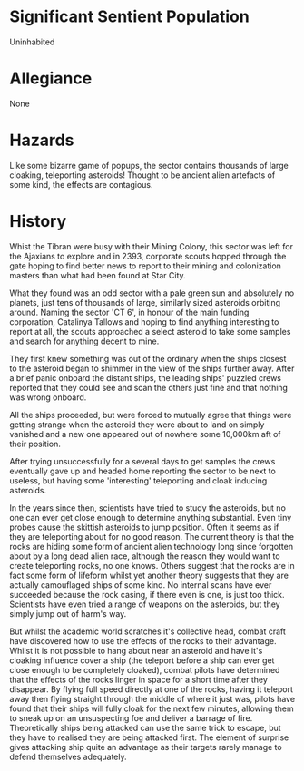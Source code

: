 # Significant Sentient Population

Uninhabited

# Allegiance

None

# Hazards

Like some bizarre game of popups, the sector contains thousands of large cloaking, teleporting asteroids! Thought to be ancient alien artefacts of some kind, the effects are contagious.

# History

Whist the Tibran were busy with their Mining Colony, this sector was left for the Ajaxians to explore and in 2393, corporate scouts hopped through the gate hoping to find better news to report to their mining and colonization masters than what had been found at Star City.

What they found was an odd sector with a pale green sun and absolutely no planets, just tens of thousands of large, similarly sized asteroids orbiting around. Naming the sector 'CT 6', in honour of the main funding corporation, Catalinya Tallows and hoping to find anything interesting to report at all, the scouts approached a select asteroid to take some samples and search for anything decent to mine.

They first knew something was out of the ordinary when the ships closest to the asteroid began to shimmer in the view of the ships further away. After a brief panic onboard the distant ships, the leading ships' puzzled crews reported that they could see and scan the others just fine and that nothing was wrong onboard.

All the ships proceeded, but were forced to mutually agree that things were getting strange when the asteroid they were about to land on simply vanished and a new one appeared out of nowhere some 10,000km aft of their position.

After trying unsuccessfully for a several days to get samples the crews eventually gave up and headed home reporting the sector to be next to useless, but having some 'interesting' teleporting and cloak inducing asteroids.

In the years since then, scientists have tried to study the asteroids, but no one can ever get close enough to determine anything substantial. Even tiny probes cause the skittish asteroids to jump position. Often it seems as if they are teleporting about for no good reason. The current theory is that the rocks are hiding some form of ancient alien technology long since forgotten about by a long dead alien race, although the reason they would want to create teleporting rocks, no one knows. Others suggest that the rocks are in fact some form of lifeform whilst yet another theory suggests that they are actually camouflaged ships of some kind. No internal scans have ever succeeded because the rock casing, if there even is one, is just too thick. Scientists have even tried a range of weapons on the asteroids, but they simply jump out of harm's way.

But whilst the academic world scratches it's collective head, combat craft have discovered how to use the effects of the rocks to their advantage. Whilst it is not possible to hang about near an asteroid and have it's cloaking influence cover a ship (the teleport before a ship can ever get close enough to be completely cloaked), combat pilots have determined that the effects of the rocks linger in space for a short time after they disappear. By flying full speed directly at one of the rocks, having it teleport away then flying straight through the middle of where it just was, pilots have found that their ships will fully cloak for the next few minutes, allowing them to sneak up on an unsuspecting foe and deliver a barrage of fire. Theoretically ships being attacked can use the same trick to escape, but they have to realised they are being attacked first. The element of surprise gives attacking ship quite an advantage as their targets rarely manage to defend themselves adequately.